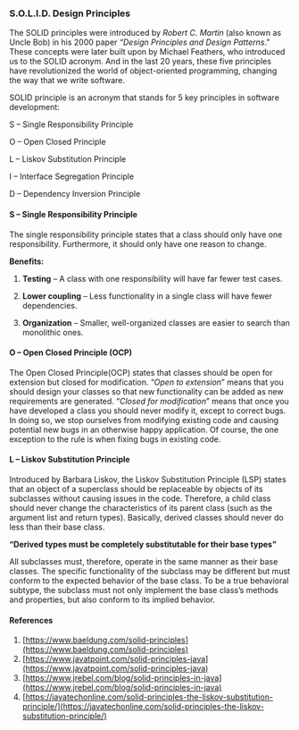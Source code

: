 ### S.O.L.I.D. Design Principles
The SOLID principles were introduced by *Robert C. Martin* (also known as Uncle Bob) in his 2000 paper *“Design Principles and Design Patterns*.” These concepts were later built upon by Michael Feathers, who introduced us to the SOLID acronym. And in the last 20 years, these five principles have revolutionized the world of object-oriented programming, changing the way that we write software.

SOLID principle is an acronym that stands for 5 key principles in software development: 

S – Single Responsibility Principle 

O – Open Closed Principle 

L – Liskov Substitution Principle

I – Interface Segregation Principle

D – Dependency Inversion Principle


#### S – Single Responsibility Principle 
The single responsibility principle states that a class should only have one responsibility. Furthermore, it should only have one reason to change.

**Benefits:**

1. **Testing** – A class with one responsibility will have far fewer test cases.

2. **Lower coupling** – Less functionality in a single class will have fewer dependencies.

3. **Organization** – Smaller, well-organized classes are easier to search than monolithic ones.

#### O – Open Closed Principle (OCP)
The Open Closed Principle(OCP) states that classes should be open for extension but closed for modification. “*Open to extension*” means that you should design your classes so that new functionality can be added as new requirements are generated. “*Closed for modification*” means that once you have developed a class you should never modify it, except to correct bugs.
In doing so, we stop ourselves from modifying existing code and causing potential new bugs in an otherwise happy application.
Of course, the one exception to the rule is when fixing bugs in existing code.

#### L – Liskov Substitution Principle
Introduced by Barbara Liskov, the Liskov Substitution Principle (LSP) states that an object of a superclass should be replaceable by objects of its subclasses without causing issues in the code. Therefore, a child class should never change the characteristics of its parent class (such as the argument list and return types). Basically, derived classes should never do less than their base class.

**“Derived types must be completely substitutable for their base types”**

All subclasses must, therefore, operate in the same manner as their base classes. The specific functionality of the subclass may be different but must conform to the expected behavior of the base class. To be a true behavioral subtype, the subclass must not only implement the base class’s methods and properties, but also conform to its implied behavior.

#### References
1. [https://www.baeldung.com/solid-principles](https://www.baeldung.com/solid-principles)
2. [https://www.javatpoint.com/solid-principles-java](https://www.javatpoint.com/solid-principles-java)
3. [https://www.jrebel.com/blog/solid-principles-in-java](https://www.jrebel.com/blog/solid-principles-in-java)
4. [https://javatechonline.com/solid-principles-the-liskov-substitution-principle/](https://javatechonline.com/solid-principles-the-liskov-substitution-principle/)